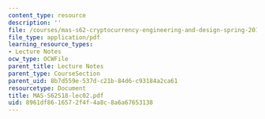 ```yaml
---
content_type: resource
description: ''
file: /courses/mas-s62-cryptocurrency-engineering-and-design-spring-2018/8961df8616572f4f4a8c8a6a67653138_MAS-S62S18-lec02.pdf
file_type: application/pdf
learning_resource_types:
- Lecture Notes
ocw_type: OCWFile
parent_title: Lecture Notes
parent_type: CourseSection
parent_uid: 8b7d559e-537d-c21b-84d6-c93184a2ca61
resourcetype: Document
title: MAS-S62S18-lec02.pdf
uid: 8961df86-1657-2f4f-4a8c-8a6a67653138
---
```

